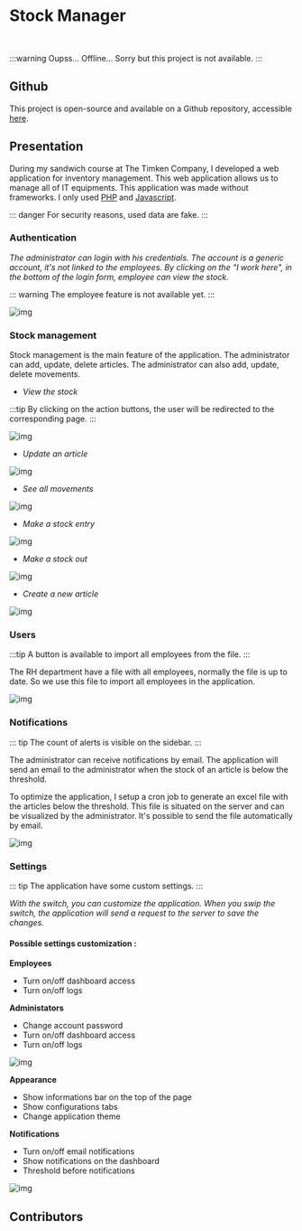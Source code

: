 <script setup>
import { VPTeamMembers } from 'vitepress/theme'

const additionalsMembers = []

const members = [
	...additionalsMembers,
  {
		avatar: "https://github.com/AlxisHenry.png",
		name: "Alexis Henry",
		title: "Contributor",
		links: [
			{ icon: "github", link: "https://github.com/Alxishenry" },
			{
				icon: "linkedin",
				link: "https://www.linkedin.com/in/alexishenry03",
			},
  	],
  },
];

</script>

# Stock Manager <Badge type="warning" text="v1.0.0" />

<br>

:::warning Oupss... 
Offline... Sorry but this project is not available.
:::

## Github

This project is open-source and available on a Github repository, accessible [here](https://github.com/AlxisHenry/stock-manager). 

## Presentation

During my sandwich course at The Timken Company, I developed a web application for inventory management. This web application allows us to manage all of IT equipments. This application was made without frameworks. I only used [PHP](https://php.net) and [Javascript](https://javascript.com).

::: danger
For security reasons, used data are fake.
:::

### Authentication

*The administrator can login with his credentials. The account is a generic account, it's not linked to the employees. By clicking on the "I work here", in the bottom of the login form, employee can view the stock.*

::: warning
The employee feature is not available yet.
:::

![img](/static/timken-login.png)

### Stock management

Stock management is the main feature of the application. The administrator can add, update, delete articles. The administrator can also add, update, delete movements.

- *View the stock*

:::tip
By clicking on the action buttons, the user will be redirected to the corresponding page.
:::

![img](/static/timken-stock.png)

- *Update an article*

![img](/static/timken-article.png)

- *See all movements*

![img](/static/timken-mouvements.png)

- *Make a stock entry*

![img](/static/timken-entry.png)

- *Make a stock out*

![img](/static/timken-out.png)

- *Create a new article*

![img](/static/timken-new.png)

### Users

:::tip
A button is available to import all employees from the file.
:::

The RH department have a file with all employees, normally the file is up to date. So we use this file to import all employees in the application.

![img](/static/timken-users.png)

### Notifications

::: tip
The count of alerts is visible on the sidebar.
:::

The administrator can receive notifications by email. The application will send an email to the administrator when the stock of an article is below the threshold.

To optimize the application, I setup a cron job to generate an excel file with the articles below the threshold. This file is situated on the server and can be visualized by the administrator. It's possible to send the file automatically by email.

![img](/static/timken-notifications.png)

### Settings

::: tip
The application have some custom settings.
:::

*With the switch, you can customize the application. When you swip the switch, the application will send a request to the server to save the changes.*

#### Possible settings customization :

**Employees**

- Turn on/off dashboard access
- Turn on/off logs

**Administators**

- Change account password
- Turn on/off dashboard access
- Turn on/off logs

![img](/static/timken-settings.png)

**Appearance**

- Show informations bar on the top of the page
- Show configurations tabs
- Change application theme

**Notifications**

- Turn on/off email notifications
- Show notifications on the dashboard
- Threshold before notifications

![img](/static/timken-settings-bottom.png)

## Contributors

<VPTeamMembers size="medium" :members="members" />
